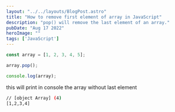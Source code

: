 ```yaml
---
layout: "../../layouts/BlogPost.astro"
title: "How to remove first element of array in JavaScript"
description: "pop() will remove the last element of an array."
pubDate: "Aug 17 2022"
heroImage: ""
tags: ['JavaScript']
--- 
```


```javascript
const array = [1, 2, 3, 4, 5];

array.pop();

console.log(array);
```

this will print in console the array without last element

```bash
// [object Array] (4)
[1,2,3,4]
```